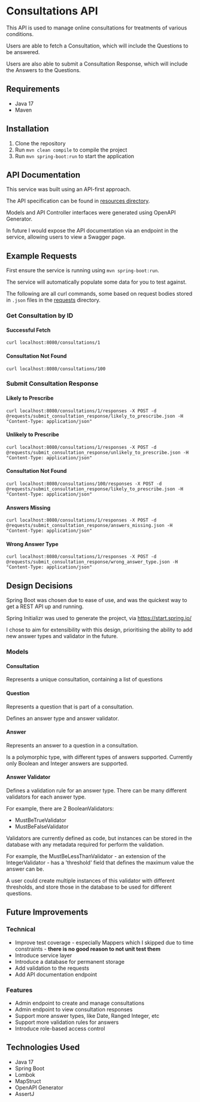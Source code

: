 # Consultations API

This API is used to manage online consultations for treatments of various conditions.

Users are able to fetch a Consultation, which will include the Questions to be answered.

Users are also able to submit a Consultation Response, which will include the Answers to the Questions.

## Requirements

- Java 17
- Maven

## Installation

1. Clone the repository
2. Run `mvn clean compile` to compile the project
3. Run `mvn spring-boot:run` to start the application

## API Documentation

This service was built using an API-first approach.

The API specification can be found in [resources directory](/src/main/resources/api/consultations-api.yaml).

Models and API Controller interfaces were generated using OpenAPI Generator.

In future I would expose the API documentation via an endpoint in the service, allowing users to view a Swagger page.

## Example Requests

First ensure the service is running using `mvn spring-boot:run`.

The service will automatically populate some data for you to test against.

The following are all curl commands, some based on request bodies stored in `.json` files in the [requests](/requests) directory.

### Get Consultation by ID

#### Successful Fetch

```shell
curl localhost:8080/consultations/1
```

#### Consultation Not Found

```shell
curl localhost:8080/consultations/100
```

### Submit Consultation Response

#### Likely to Prescribe

```shell
curl localhost:8080/consultations/1/responses -X POST -d @requests/submit_consultation_response/likely_to_prescribe.json -H "Content-Type: application/json"
```

#### Unlikely to Prescribe

```shell
curl localhost:8080/consultations/1/responses -X POST -d @requests/submit_consultation_response/unlikely_to_prescribe.json -H "Content-Type: application/json"
```

#### Consultation Not Found

```shell
curl localhost:8080/consultations/100/responses -X POST -d @requests/submit_consultation_response/likely_to_prescribe.json -H "Content-Type: application/json"
```

#### Answers Missing

```shell
curl localhost:8080/consultations/1/responses -X POST -d @requests/submit_consultation_response/answers_missing.json -H "Content-Type: application/json"
```

#### Wrong Answer Type

```shell
curl localhost:8080/consultations/1/responses -X POST -d @requests/submit_consultation_response/wrong_answer_type.json -H "Content-Type: application/json"
```

## Design Decisions

Spring Boot was chosen due to ease of use, and was the quickest way to get a REST API up and running.

Spring Initializr was used to generate the project, via https://start.spring.io/

I chose to aim for extensibility with this design, prioritising the ability to add new answer types and validator in the future.

### Models

#### Consultation

Represents a unique consultation, containing a list of questions

#### Question

Represents a question that is part of a consultation.

Defines an answer type and answer validator.

#### Answer

Represents an answer to a question in a consultation.

Is a polymorphic type, with different types of answers supported. Currently only Boolean and Integer answers are supported.

#### Answer Validator

Defines a validation rule for an answer type. There can be many different validators for each answer type.

For example, there are 2 BooleanValidators:

- MustBeTrueValidator
- MustBeFalseValidator

Validators are currently defined as code, but instances can be stored in the database with any metadata required for perform the validation.

For example, the MustBeLessThanValidator - an extension of the IntegerValidator - has a 'threshold' field that defines the maximum value the answer
can be. 

A user could create multiple instances of this validator with different thresholds, and store those in the database to be used for different questions.

## Future Improvements

### Technical

- Improve test coverage - especially Mappers which I skipped due to time constraints - **there is no good reason to not unit test them**
- Introduce service layer
- Introduce a database for permanent storage
- Add validation to the requests
- Add API documentation endpoint

### Features

- Admin endpoint to create and manage consultations
- Admin endpoint to view consultation responses
- Support more answer types, like Date, Ranged Integer, etc
- Support more validation rules for answers
- Introduce role-based access control

## Technologies Used

- Java 17
- Spring Boot
- Lombok
- MapStruct
- OpenAPI Generator
- AssertJ